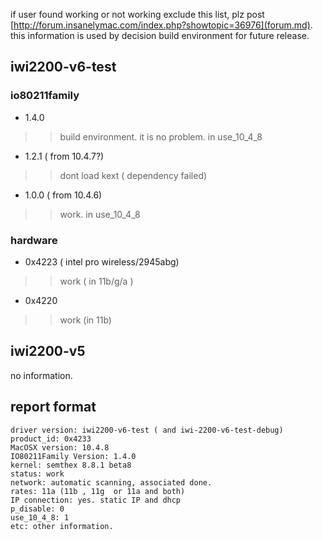 if user found working or not working exclude this list,
plz post [http://forum.insanelymac.com/index.php?showtopic=36976](forum.md).
this information is used by decision build environment for future release.


## iwi2200-v6-test ##
### io80211family ###
  * 1.4.0
> > build environment. it is no problem. in use\_10\_4\_8
  * 1.2.1 ( from 10.4.7?)
> > dont load kext ( dependency failed)
  * 1.0.0 ( from 10.4.6)
> > work. in use\_10\_4\_8

### hardware ###
  * 0x4223 ( intel pro wireless/2945abg)
> > work ( in 11b/g/a )
  * 0x4220
> > work (in 11b)

## iwi2200-v5 ##
no information.


## report format ##
```
driver version: iwi2200-v6-test ( and iwi-2200-v6-test-debug)
product_id: 0x4233
MacOSX version: 10.4.8
IO80211Family Version: 1.4.0
kernel: semthex 8.8.1 beta8
status: work
network: automatic scanning, associated done.
rates: 11a (11b , 11g  or 11a and both)
IP connection: yes. static IP and dhcp
p_disable: 0
use_10_4_8: 1
etc: other information.
```